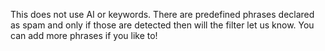 This does not use AI or keywords. There are predefined phrases declared as spam and only if those are detected then will the filter let us know.
You can add more phrases if you like to!
